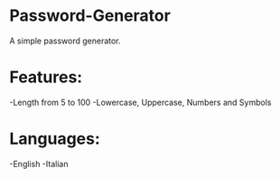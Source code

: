 # Password-Generator
A simple password generator.

# Features:
-Length from 5 to 100
-Lowercase, Uppercase, Numbers and Symbols

# Languages:
-English
-Italian
